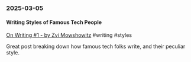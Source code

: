 ### 2025-03-05
#### Writing Styles of Famous Tech People
[On Writing #1 - by Zvi Mowshowitz](https://thezvi.substack.com/p/on-writing-1) #writing #styles

Great post breaking down how famous tech folks write, and their peculiar style.

